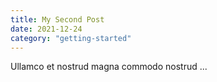 ```yaml
---
title: My Second Post
date: 2021-12-24
category: "getting-started"
---
```


Ullamco et nostrud magna commodo nostrud ...

